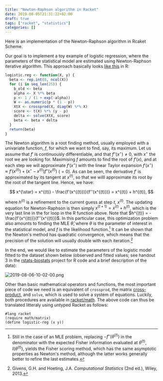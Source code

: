```yaml
---
title: "Newton-Raphson algorithm in Racket"
date: 2019-08-05T21:31:22+02:00
draft: true
tags: ["racket", "statistics"]
categories: []
---
```


Here is an implementation of the Newton-Raphson algorithm in Rcaket Scheme.

<!--more-->

Our goal is to implement a toy example of logistic regression, where the parameters of the statistical model are estimated using Newton-Raphson iterative algorithm. This approach basically looks [like this](https://gist.github.com/dirkschumacher/7acfb6f9a72bb940634d8f9e9c867dd0) in R:

```r
logistic.reg <- function(X, y) {
  beta <- rep.int(0, ncol(X))
  for (i in seq_len(25)) {
    b_old <- beta
    alpha <- X %*% beta
    p <- 1 / (1 + exp(-alpha))
    W <- as.numeric(p * (1 - p))
    XtX <- crossprod(X, diag(W) %*% X)
    score <- t(X) %*% (y - p)
    delta <- solve(XtX, score)
    beta <- beta + delta
  }
  return(beta)
}
```

The Newton algorithm is a root finding method, usually employed with a univariate function, $f$, for which we want to find, say, its maximum. Let us assume that $f'$ is continuously differentiable, and that $f''(x^{\star})\neq 0$, with $x^{\star}$ the root we are looking for. Maximising $f$ amounts to find the root of $f'(x)$, and at each step we will approximate $f'(x^{\star})$ with the linear Taylor expansion $f'(x^{\star})\approx f'(x^{(t)}) + \left(x^{\star}-x^{(t)}\right)f''(x^{(t)})$ ($=0$). As can be seen, the derivative $f'$ is approximated by its tangent at $x^{(t)}$, so that we willl approximate its root by the root of the tangent line. Hence, we have:

$$ x^{\star} = x^{(t)} - \frac{f'(x^{(t)})}{f''(x^{(t)})} = x^{(t)} + h^{(t)}, $$

where $h^{(t)}$ is a refinement to the current guess at step $t$, $x^{(t)}$. The updating equation for Newton-Raphson is then simply $x^{(t+1)}=x^{(t)}+h^{(t)}$, which is the very last line in the for loop in the R function above. Note that $h^{(t)} = -\frac{f'(x^{(t)}}{f''(x^{(t)}}$. In this particular case, this optimization problem also amounts to finding the MLE $\hat\theta$, where $\theta$ is the parameter of interest in the statistical model, and $f$ is the likelihood function.[^1] It can be shown that the Newton's method has quadratic convergence, which means that the precision of the solution will usually double with each iteration.[^2]

In the end, we would like to estimate the parameters of the logistic model fitted to the dataset shown below (observed and fitted values; see handout 3 in the [rstats-biostats](https://github.com/even4void/rstats-biostats) project for R code and a brief description of the data):

![2019-08-06-10-02-00.png](/img/2019-08-06-10-02-00.png)

Other than basic mathematical operators and functions, the most important piece of code we need is an equivalent of `crossprod`, the matrix [cross-product](https://en.wikipedia.org/wiki/Cross_product), and `solve`, which is used to solve a system of equations. Luckily, both procedures are available in [racket/math](https://docs.racket-lang.org/math/matrices.html). The above code can thus be translated litteraly using untyped Racket as follows:

```Lisp
#lang racket
(require math/matrix)
(define logistic-reg (x y))
```

[^1]: Still in the case of an MLE problem, replacing $-f''(\theta^{(t)})$ in the denominator with the expected Fisher information evaluated at $\theta^{(t)}$, $I(\theta^{(t)})$, yields the Fisher scoring method, which has the same asymptotic properties as Newton's method, although the latter works generally better to refine the last estimates.
[^2]: Givens, G.H. and Hoeting, J.A. _Computational Statistics_ (2nd ed.), Wiley, 2013.
